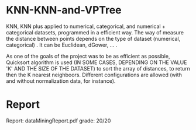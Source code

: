 # KNN-KNN-and-VPTree

KNN, KNN plus applied to numerical, categorical, and numerical + categorical datasets, programmed in a efficient way. The way of measure the distance between points depends on the type of dataset (numerical, categorical) . It can be Euclidean, dGower, ... . 

As one of the goals of the project was to be as efficient as possible, Quicksort algorithm is used (IN SOME CASES, DEPENDING ON THE VALUE 'K' AND THE SIZE OF THE DATASET) to sort the array of distances, to return then the K nearest neighboors.
Different configurations are allowed (with and without normalization data, for instance).

# Report
Report: dataMiningReport.pdf
grade: 20/20
